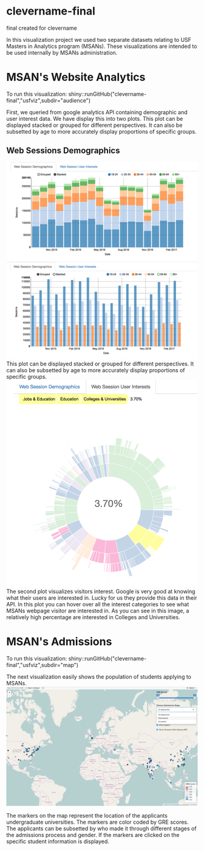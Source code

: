 # clevername-final
final created for clevername

In this visualization project we used two separate datasets relating to USF Masters in Analytics program (MSANs). These visualizations are intended to be used internally by MSANs administration.

# MSAN's Website Analytics 
To run this visualization:
shiny::runGitHub("clevername-final","usfviz",subdir="audience")

 First, we queried from google analytics API containing demographic and user interest data. We have display this into two plots. This plot can be displayed stacked or grouped for different perspectives. It can also be subsetted by age to more accurately display proportions of specific groups.
 
 ## Web Sessions Demographics
 ![IMAGE](images/demo_stacked.png)
 ![IMAGE](images/demo_grouped.png)
 This plot can be displayed stacked or grouped for different perspectives. It can also be subsetted by age to more accurately display proportions of specific groups.
 ![IMAGE](images/interests.png)
 The second plot visualizes visitors interest. Google is very good at knowing what their users are interested in. Lucky for us they provide this data in their API. In this plot you can hover over all the interest categories to see what MSANs webpage visitor are interested in. As you can see in this image, a relatively high percentage are interested in Colleges and Universities.
 
# MSAN's Admissions
To run this visualization:
shiny::runGitHub("clevername-final","usfviz",subdir="map")

The next visualization easily shows the population of students applying to MSANs. 
 ![IMAGE](images/map.png)

The markers on the map represent the location of the applicants undergraduate universities. The markers are color coded by GRE scores. The applicants can be subsetted by who made it through different stages of the admissions process and gender. If the markers are clicked on the specific student information is displayed.
 
